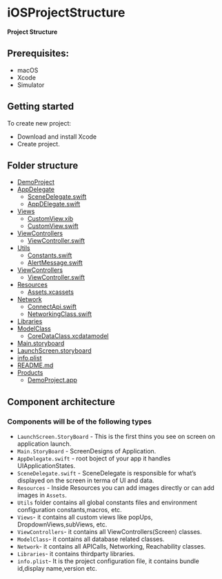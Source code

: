 # iOSProjectStructure
**Project Structure**

## Prerequisites:
- macOS
- Xcode
- Simulator

## Getting started

To create new project:

- Download and install Xcode
- Create project.

## Folder structure
 * [DemoProject](./tree-md)
  * [AppDelegate](./dir1)
    * [SceneDelegate.swift](./dir1/SceneDelegate.swift)
    * [AppDElegate.swift](./dir1/AppDElegate.swift)
  * [Views](./dir2)
    * [CustomView.xib](./dir2/CustomView.xib)
    * [CustomView.swift](./dir2/CustomView.swift)
 * [ViewControllers](./dir3)
   * [ViewController.swift](./dir3/ViewController.swift)
 * [Utils](./dir4)
   * [Constants.swift](./dir4/Constants.swift)
   * [AlertMessage.swift](./dir4/AlertMessage.swift)
 * [ViewControllers](./dir5)
   * [ViewController.swift](./dir5/ViewController.swift)
 * [Resources](./dir6)
   * [Assets.xcassets](./dir6/Assets.xcassets)
 * [Network](./dir7)
   * [ConnectApi.swift](./dir7/ConnectApi.swift)
   * [NetworkingClass.swift](./dir7/NetworkingClass.swift)
 * [Libraries](./dir8)
 * [ModelClass](./dir9)
   * [CoreDataClass.xcdatamodel](./dir9/CoreDataClass.xcdatamodel)
 * [Main.storyboard](./Main.storyboard)
 * [LaunchScreen.storyboard](./LaunchScreen.storyboard)
 * [info.plist](./info.plist)
 * [README.md](./README.md)
 * [Products](./dir10)
   * [DemoProject.app](./dir10/DemoProject.app)

## Component architecture
  ### Components will be of the following types
  
  - `LaunchScreen.StoryBoard` - This is the first thins you see on screen on application launch.
  - `Main.StoryBoard` - ScreenDesigns of Application.
  - `AppDelegate.swift` - root boject of your app it handles UIApplicationStates.
  - `SceneDelegate.swift` - SceneDelegate is responsible for what’s displayed on the screen in terma of UI and data.
  - `Resources` - Inside Resources you can add images directly or can add images in `Assets`.
  - `Utils` folder contains all global constants files and environment configuration constants,macros, etc.
  - `Views`- it contains all custom views like popUps, DropdownViews,subViews, etc.
  - `ViewControllers`- it contains all ViewControllers(Screen) classes.
  - `ModelClass`- it contains all database related classes.
  - `Network`- it contains all APICalls, Networking, Reachability classes.
  - `Libraries`- it contains thirdparty libraries.
  - `info.plist`- It is the project configuration file, it contains bundle id,display name,version etc.
  
